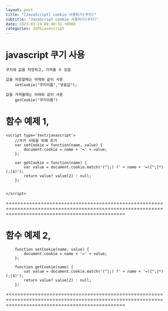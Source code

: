 ```yaml
---  
layout: post  
title: "[JavaScript] cookie 사용하기(쿠키)"  
subtitle: "JavaScript cookie 사용하기(쿠키)"  
date: 2023-03-24 08:40:31 +0900  
categories: JSP&javascript  
---  
```

# javascript 쿠기 사용  
	  
	쿠키에 값을 저장하고, 가져올 수 있음  
  
	값을 저장할때는 아래와 같이 사용  
		setCookie("쿠키이름","넣을값");  
	  
	값을 가져올때는 아래와 같이 사용  
		getCookie("쿠키이름")   
  
  
함수 예제 1,  
=====================================================================================================================================================  
	<script type='text/javascript'>  
		//쿠키 사용을 위해 추가   
		var setCookie = function(name, value) {  
			document.cookie = name + '=' + value;  
		};  
  
		var getCookie = function(name) {  
			var value = document.cookie.match('(^|;) ?' + name + '=([^;]*)(;|$)');  
			return value? value[2] : null;  
		};  
	  
		  
	</script>  
  
=====================================================================================================================================================  
  
  
함수 예제 2,  
=====================================================================================================================================================  
  
		function setCookie(name, value) {  
			document.cookie = name + '=' + value;  
		};  
  
		function getCookie(name) {  
			var value = document.cookie.match('(^|;) ?' + name + '=([^;]*)(;|$)');  
			return value? value[2] : null;  
		};  
  
  
=====================================================================================================================================================                                                                                                                                                                                                                                                                                                                                                                                                                                                                                                                                                                                                                                                                                                                                                                                                                                                                                                                                                                                                                                                                                                                                                                                                                                                                                                                                                                                                                                                                                                           
